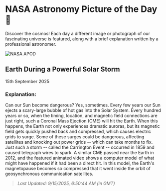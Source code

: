 
  # NASA Astronomy Picture of the Day 🌌

  Discover the cosmos! Each day a different image or photograph of our fascinating universe is featured, along with a brief explanation written by a professional astronomer.

![NASA APOD](undefined)

## Earth During a Powerful Solar Storm

15th September 2025

### Explanation: 

Can our Sun become dangerous? Yes, sometimes. Every few years our Sun ejects a scary-large bubble of hot gas into the Solar System.  Every hundred years or so, when the timing, location, and magnetic field connections are just right, such a Coronal Mass Ejection (CME) will hit the Earth. When this happens, the Earth not only experiences dramatic auroras, but its magnetic field gets quickly pushed back and compressed, which causes electric grids to surge. Some of these surges could be dangerous, affecting satellites and knocking out power grids -- which can take months to fix.  Just such a storm -- called the Carrington Event -- occurred in 1859 and caused telegraph wires to spark. A similar CME passed near the Earth in 2012, and the featured animated video shows a computer model of what might have happened if it had been a direct hit.  In this model, the Earth's magnetopause becomes so compressed that it went inside the orbit of  geosynchronous communication satellites.

> _Last Updated: 9/15/2025, 6:50:44 AM (in GMT)_
